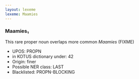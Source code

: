```yaml
---
layout: lexeme
lexeme: Maamies
---
```


###  Maamies₁

This rare proper noun overlaps more common *Maamies* (FIXME)
* UPOS:  PROPN
* in KOTUS dictionary under:  42
* Origin:  finer
* Possible NER class:  LAST
* Blacklisted:  PROPN-BLOCKING

